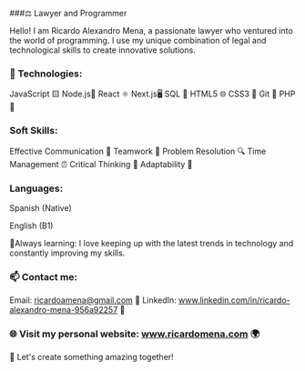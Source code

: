 ###⚖️ Lawyer and Programmer

Hello! I am Ricardo Alexandro Mena, a passionate lawyer who ventured into the world of programming. I use my unique combination of legal and technological skills to create innovative solutions.

### 🌟 Technologies:

JavaScript 🟨
Node.js🚀
React ⚛️
Next.js🖥️
SQL 💾
HTML5 🌐
CSS3 🎨
Git 🔧
PHP 🐘

### Soft Skills:

Effective Communication 💬
Teamwork 🤝
Problem Resolution 🔍
Time Management ⏰
Critical Thinking 🧠
Adaptability 🌟

### Languages:

Spanish (Native)

English (B1)

🌱Always learning: I love keeping up with the latest trends in technology and constantly improving my skills.

### 📫 Contact me:
Email: ricardoamena@gmail.com 📧
LinkedIn: www.linkedin.com/in/ricardo-alexandro-mena-956a92257 🔗

### 🌐 Visit my personal website: www.ricardomena.com 🌍

🚀 Let's create something amazing together!
